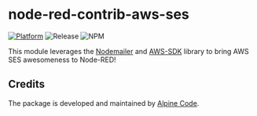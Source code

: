 # node-red-contrib-aws-ses

[![Platform](https://img.shields.io/badge/platform-Node--RED-red)](https://nodered.org)
![Release](https://img.shields.io/npm/v/@alpine-code/node-red-contrib-aws-ses.svg)
![NPM](https://img.shields.io/npm/dm/@alpine-code/node-red-contrib-aws-ses.svg)

This module leverages the [Nodemailer](https://nodemailer.com/about/) and [AWS-SDK](https://docs.aws.amazon.com/AWSJavaScriptSDK/latest/AWS/SES.html) library to bring AWS SES awesomeness to Node-RED!

## Credits

The package is developed and maintained by [Alpine Code](https://www.alpine-code.com/).